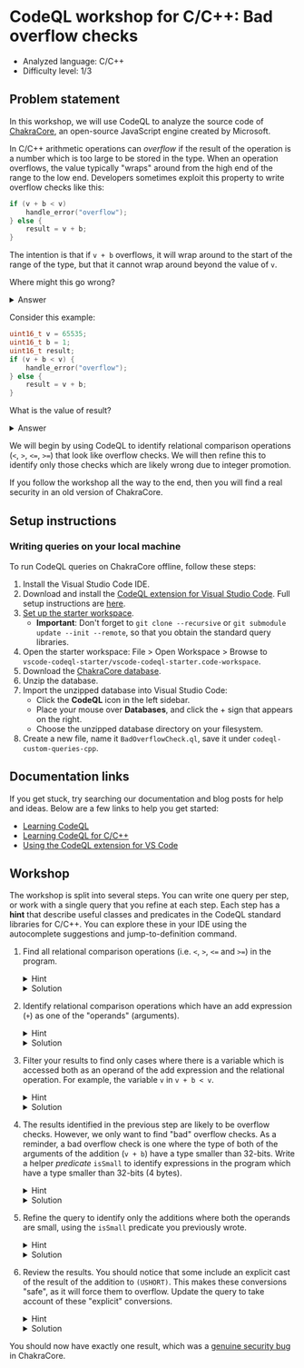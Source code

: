 # CodeQL workshop for C/C++: Bad overflow checks

- Analyzed language: C/C++
- Difficulty level: 1/3

## Problem statement

In this workshop, we will use CodeQL to analyze the source code of [ChakraCore](https://github.com/microsoft/ChakraCore), an open-source JavaScript engine created by Microsoft.

In C/C++ arithmetic operations can _overflow_ if the result of the operation is a number which is too large to be stored in the type. When an operation overflows, the value typically "wraps" around from the high end of the range to the low end. Developers sometimes exploit this property to write overflow checks like this:
```c
if (v + b < v)
    handle_error("overflow");
} else {
    result = v + b;
}
```
The intention is that if `v + b` overflows, it will wrap around to the start of the range of the type, but that it cannot wrap around beyond the value of `v`.

Where might this go wrong?

<details>
<summary>Answer</summary>
CPUs will generally prefer to perform arithmetic operations on 32-bit or larger integers, as architectures are optimized to perform these efficiently. The compiler therefore performs "integer promotion" for arguments to arithmetic operations that are smaller than 32-bits.

Unfortunately, this means that any arithmetic operations that occur on types smaller than 32 bits will not overflow as expected, because they have been calculated using a larger type.

The arguments of the following arithmetic operators undergo implicit conversions:
 * binary arithmetic * / % + -
 * relational operators < > <= >= == !=
 * binary bitwise operators & ^ |
 * the conditional operator ?:

See <a href="https://en.cppreference.com/w/c/language/conversion">https://en.cppreference.com/w/c/language/conversion</a> for more details.
</details>

Consider this example:
```c
uint16_t v = 65535;
uint16_t b = 1;
uint16_t result;
if (v + b < v) {
    handle_error("overflow");
} else {
    result = v + b;
}
```
What is the value of result?
<details>
<summary>Answer</summary>
Here's the example again, with the conversions made explicit:

```c
uint16_t v = 65535;
uint16_t b = 1;
uint16_t result;
if ((int)v + (int)b < (int)v) {
    handle_error("overflow");
} else {
    result = (uint16_t)((int)v + (int)b);
}
```

In this example the second branch is executed, even though there is a 16-bit overflow, and result is set to zero.

Explanation:

 * The two integer arguments to the addition, `v` and `b`, are promoted to 32-bit integers.
 * The comparison (`<`) is also an arithmetic operation, therefore it will also be completed on 32-bit integers.
 * This means that `v + b < v` will never be true, because v and b can hold at most 2<sup>16</sup>.
 * Therefore, the second branch is executed, but the result of the addition is stored into the result variable. Overflow will still occur as result is a 16-bit integer.

In simple terms, if you have an operation `v + b < v`, and `v` and `b` both have a type smaller than 32-bits, then the overflow check will never succeed.
</details>

We will begin by using CodeQL to identify relational comparison operations (`<`, `>`, `<=`, `>=`) that look like overflow checks. We will then refine this to identify only those checks which are likely wrong due to integer promotion.

If you follow the workshop all the way to the end, then you will find a real security in an old version of ChakraCore.

## Setup instructions

### Writing queries on your local machine

To run CodeQL queries on ChakraCore offline, follow these steps:

1. Install the Visual Studio Code IDE.
1. Download and install the [CodeQL extension for Visual Studio Code](https://codeql.github.com/docs/codeql-for-visual-studio-code/setting-up-codeql-in-visual-studio-code/#installing-the-extension). Full setup instructions are [here](https://codeql.github.com/docs/codeql-for-visual-studio-code/setting-up-codeql-in-visual-studio-code/).
1. [Set up the starter workspace](https://codeql.github.com/docs/codeql-for-visual-studio-code/setting-up-codeql-in-visual-studio-code/#setting-up-a-codeql-workspace).
    - **Important**: Don't forget to `git clone --recursive` or `git submodule update --init --remote`, so that you obtain the standard query libraries.
1. Open the starter workspace: File > Open Workspace > Browse to `vscode-codeql-starter/vscode-codeql-starter.code-workspace`.
1. Download the [ChakraCore database](https://downloads.lgtm.com/snapshots/cpp/microsoft/chakracore/ChakraCore-revision-2017-April-12--18-13-26.zip).
1. Unzip the database.
1. Import the unzipped database into Visual Studio Code:
    - Click the **CodeQL** icon in the left sidebar.
    - Place your mouse over **Databases**, and click the + sign that appears on the right.
    - Choose the unzipped database directory on your filesystem.
1. Create a new file, name it `BadOverflowCheck.ql`, save it under `codeql-custom-queries-cpp`.

## Documentation links
If you get stuck, try searching our documentation and blog posts for help and ideas. Below are a few links to help you get started:
- [Learning CodeQL](https://codeql.github.com/docs/writing-codeql-queries/)
- [Learning CodeQL for C/C++](https://codeql.github.com/docs/codeql-language-guides/codeql-for-cpp/)
- [Using the CodeQL extension for VS Code](https://codeql.github.com/docs/codeql-for-visual-studio-code/)

## Workshop
The workshop is split into several steps. You can write one query per step, or work with a single query that you refine at each step. Each step has a **hint** that describe useful classes and predicates in the CodeQL standard libraries for C/C++. You can explore these in your IDE using the autocomplete suggestions and jump-to-definition command.

1. Find all relational comparison operations (i.e. `<`, `>`, `<=` and `>=`) in the program.
    <details>
    <summary>Hint</summary>

    Relational comparison are represented by the `RelationalOperation` class in the CodeQL C++ library.
    </details>
    <details>
    <summary>Solution</summary>
    
    ```ql
    from RelationalOperation cmp
    select cmp
    ```
    </details>

1. Identify relational comparison operations which have an add expression (`+`) as one of the "operands" (arguments).
    <details>
    <summary>Hint</summary>

     - A `+` is represented by the class `AddExpr`
     - `RelationalOperation` has a predicate `getAnOperand()` for getting the operands of the operation.
    </details>
    <details>
    <summary>Solution</summary>
    
    ```ql
    from AddExpr a, RelationalOperation cmp
    where
      cmp.getAnOperand() = a
    select cmp, a
    ```
    </details>

1. Filter your results to find only cases where there is a variable which is accessed both as an operand of the add expression and the relational operation. For example, the variable `v` in `v + b < v`.
    <details>
    <summary>Hint</summary>

     - The class `Variable` represents variables in the program.
     - `Variable.getAnAccess()` to get an access of the variable.
     - `AddExpr.getAnOperand()` to get an operand of a `+`.
    </details>
    <details>
    <summary>Solution</summary>
    
    ```ql
    from AddExpr a, Variable v, RelationalOperation cmp
    where
      cmp.getAnOperand() = a and
      cmp.getAnOperand() = v.getAnAccess() and
      a.getAnOperand() = v.getAnAccess()
    select cmp, "Overflow check"
    ```
    </details>

1. The results identified in the previous step are likely to be overflow checks. However, we only want to find "bad" overflow checks. As a reminder, a bad overflow check is one where the type of both of the arguments of the addition (`v + b`) have a type smaller than 32-bits. Write a helper _predicate_ `isSmall` to identify expressions in the program which have a type smaller than 32-bits (4 bytes).
    <details>
    <summary>Hint</summary>

     - The class `Expr`, and the predicate `Expr.getType()` to get the type of each expression.
     - The class `Type` and the predicate `Type.getSize()` to get the size of that type.
    </details>
    <details>
    <summary>Solution</summary>
    
    ```ql
    predicate isSmall(Expr e) {
      e.getType().getSize() < 4
    }
    ```
    </details>

1. Refine the query to identify only the additions where both the operands are small, using the `isSmall` predicate you previously wrote.
    <details>
    <summary>Hint</summary>

     * Simple approach: `AddExpr.getLeftOperand()`, `AddExpr.getRightOperand()`
     * Advanced approach: `forall`, `AddExpr.getAnOperand()`
    </details>
    <details>
    <summary>Solution</summary>
    
    The simplest approach is to add two conditions, one for each operand of the add expression.
    ```ql
    from AddExpr a, Variable v, RelationalOperation cmp
    where
      cmp.getAnOperand() = a and
      cmp.getAnOperand() = v.getAnAccess() and
      a.getAnOperand() = v.getAnAccess() and
      isSmall(a.getLeftOperand()) and
      isSmall(a.getRightOperand())
    select cmp, "Overflow check"
    ```
    This works, but it does require us to refer to `isSmall` twice. Wouldn't it be nice if we could specify the _both operands_ aspect without needing the duplication? Well, we can! QL provides a `forall` _quantifier_. This is specified in three parts:
     * one or more variable declarations
     * a "range", that describes some conditions on the variables
     * a formula that must hold for every value in the range

    For example, we can use this to specify the "both operands are small" condition by saying `forall(Expr op | op = a.getAnOperand() | isSmall(op))`.
    </details>

1. Review the results. You should notice that some include an explicit cast of the result of the addition to `(USHORT)`. This makes these conversions "safe", as it will force them to overflow. Update the query to take account of these "explicit" conversions.
    <details>
    <summary>Hint</summary>

    `Expr.getExplicitlyConverted()`
    </details>
    <details>
    <summary>Solution</summary>
    
    ```ql
    from AddExpr a, Variable v, RelationalOperation cmp
    where
      cmp.getAnOperand() = a and
      cmp.getAnOperand() = v.getAnAccess() and
      a.getAnOperand() = v.getAnAccess() and
      forall(Expr op | op = a.getAnOperand() | isSmall(op)) and
      not isSmall(a.getExplicitlyConverted())
    select cmp, "Overflow check"
    ```
    </details>

You should now have exactly one result, which was a [genuine security bug](https://github.com/Microsoft/ChakraCore/commit/2500e1cdc12cb35af73d5c8c9b85656aba6bab4d) in ChakraCore.
